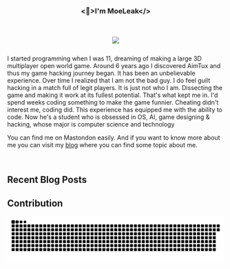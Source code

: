 ### <div align="center"> <👀>I'm MoeLeak</>

<h1 align="center">
    <img src="https://readme-typing-svg.herokuapp.com/?font=Righteous&size=35&center=true&vCenter=true&width=500&height=70&duration=4000&lines=Hi+There!+👋;+I'm+MoeLeak;" />
</h1>

I started programming when I was 11, dreaming of making a large 3D multiplayer open world game. Around 6 years ago I discovered AimTux and thus my game hacking journey began. It has been an unbelievable experience. Over time I realized that I am not the bad guy. I do feel guilt hacking in a match full of legit players. It is just not who I am. Dissecting the game and making it work at its fullest potential. That's what kept me in. I'd spend weeks coding something to make the game funnier. Cheating didn't interest me, coding did. This experience has equipped me with the ability to code. Now he's a student who is obsessed in OS, AI, game designing & hacking, whose major is computer science and technology<br>

You can find me on Mastondon easily. And if you want to know more about me you can visit my [blog](https://leak.moe) where you can find some topic about me.
</div>
<br/>

## Recent Blog Posts

<!-- BLOG-POST-LIST:START -->

<!-- BLOG-POST-LIST:END -->


## Contribution
![](https://raw.githubusercontent.com/MoeLeak/moeleak/output/github-contribution-grid-snake.svg)

